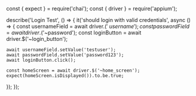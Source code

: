 const { expect } = require('chai');
const { driver } = require('appium');

describe('Login Test', () => {
  it('should login with valid credentials', async () => {
    const usernameField = await driver.$('~username');
    const passwordField = await driver.$('~password');
    const loginButton = await driver.$('~login_button');

    await usernameField.setValue('testuser');
    await passwordField.setValue('password123');
    await loginButton.click();

    const homeScreen = await driver.$('~home_screen');
    expect(homeScreen.isDisplayed()).to.be.true;
  });
});

